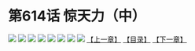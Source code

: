 # 第614话 惊天力（中）
![](https://mhpic.xiaomingtaiji.net/comic/D/斗破苍穹拆分版/614话/1.jpg-zymk.middle.webp)
![](https://mhpic.xiaomingtaiji.net/comic/D/斗破苍穹拆分版/614话/2.jpg-zymk.middle.webp)
![](https://mhpic.xiaomingtaiji.net/comic/D/斗破苍穹拆分版/614话/3.jpg-zymk.middle.webp)
![](https://mhpic.xiaomingtaiji.net/comic/D/斗破苍穹拆分版/614话/4.jpg-zymk.middle.webp)
![](https://mhpic.xiaomingtaiji.net/comic/D/斗破苍穹拆分版/614话/5.jpg-zymk.middle.webp)
![](https://mhpic.xiaomingtaiji.net/comic/D/斗破苍穹拆分版/614话/6.jpg-zymk.middle.webp)
![](https://mhpic.xiaomingtaiji.net/comic/D/斗破苍穹拆分版/614话/7.jpg-zymk.middle.webp)
![](https://mhpic.xiaomingtaiji.net/comic/D/斗破苍穹拆分版/614话/8.jpg-zymk.middle.webp)
[【上一章】](./613.md)
[【目录】](./README.md)
[【下一章】](./615.md)
